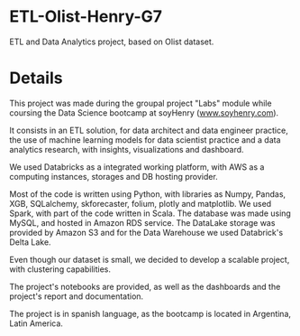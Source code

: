 # ETL-Olist-Henry-G7
ETL and Data Analytics project, based on Olist dataset.

# Details

This project was made during the groupal project "Labs" module while coursing the Data Science bootcamp at soyHenry (www.soyhenry.com).

It consists in an ETL solution, for data architect and data engineer practice, the use of machine learning models for data scientist practice and a data analytics research, with insights, visualizations and dashboard.

We used Databricks as a integrated working platform, with AWS as a computing instances, storages and DB hosting provider.

Most of the code is written using Python, with libraries as Numpy, Pandas, XGB, SQLalchemy, skforecaster, folium, plotly and matplotlib. We used Spark, with part of the code written in Scala. The database was made using MySQL, and hosted in Amazon RDS service. The DataLake storage was provided by Amazon S3 and for the Data Warehouse we used Databrick's Delta Lake.

Even though our dataset is small, we decided to develop a scalable project, with clustering capabilities.

The project's notebooks are provided, as well as the dashboards and the project's report and documentation.

The project is in spanish language, as the bootcamp is located in Argentina, Latin America.


